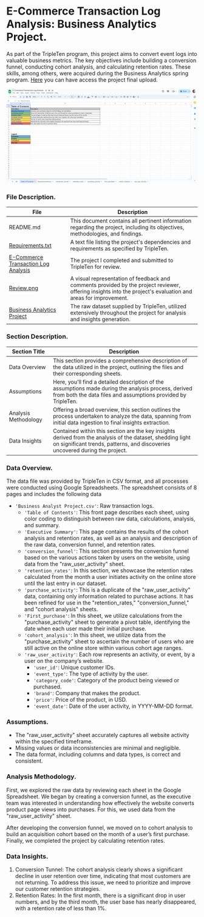 # E-Commerce Transaction Log Analysis: Business Analytics Project.

As part of the TripleTen program, this project aims to convert event logs into valuable business metrics. The key objectives include 
building a conversion funnel, conducting cohort analysis, and calculating retention rates. These skills, among others, were acquired during 
the Business Analytics spring program. [Here](https://docs.google.com/spreadsheets/d/171sS1a2hmd0GbJ4Fpk6iVn9ngcWuwg8HsDea7sVlENA/edit?usp=sharing) 
you can have access the project final upload.

[<img src="https://github.com/SebastianRolin/Portfolio/blob/main/Extra%20Resources/E-Commerce%20Transaction%20Log%20Analysis.png">](https://docs.google.com/spreadsheets/d/171sS1a2hmd0GbJ4Fpk6iVn9ngcWuwg8HsDea7sVlENA/edit?usp=sharing)


### File Description.

| File | Description |
| ----------- |----------- |
| README.md  | This document contains all pertinent information regarding the project, including its objectives, methodologies, and findings. |
| [Requirements.txt](https://github.com/SebastianRolin/Portfolio/blob/main/E-Commerce%20Transaction%20Log%20Analysis/Requirements.txt) | A text file listing the project's dependencies and requirements as specified by TripleTen. |
| [E-Commerce Transaction Log Analysis](https://github.com/SebastianRolin/Portfolio/blob/main/E-Commerce%20Transaction%20Log%20Analysis/E-Commerce%20Transaction%20Log%20Analysis.xlsx) | The project I completed and submitted to TripleTen for review.|
| [Review.png](https://github.com/SebastianRolin/Portfolio/blob/main/E-Commerce%20Transaction%20Log%20Analysis/Review.png) | A visual representation of feedback and comments provided by the project reviewer, offering insights into the project's evaluation and areas for improvement.  |
| [Business Analytics Project](https://github.com/SebastianRolin/Portfolio/blob/main/E-Commerce%20Transaction%20Log%20Analysis/Business%20Analytics%20Project.xlsx) | The raw dataset supplied by TripleTen, utilized extensively throughout the project for analysis and insights generation. |

### Section Description.

| Section Title | Description |
| ----------- |----------- |
| Data Overview | This section provides a comprehensive description of the data utilized in the project, outlining the files and their corresponding sheets. |
| Assumptions | Here, you'll find a detailed description of the assumptions made during the analysis process, derived from both the data files and assumptions provided by TripleTen. |
| Analysis Methodology | Offering a broad overview, this section outlines the process undertaken to analyze the data, spanning from initial data ingestion to final insights extraction. |
| Data Insights | Contained within this section are the key insights derived from the analysis of the dataset, shedding light on significant trends, patterns, and discoveries uncovered during the project. |

### Data Overview.
The data file was provided by TripleTen in CSV format, and all processes were conducted using Google Spreadsheets. 
The spreadsheet consists of 8 pages and includes the following data

- `'Business Analyst Project.csv'`: Raw transaction logs.
    - `'Table of Contents'`: This front page describes each sheet, using color coding to distinguish between raw data, calculations, analysis, and summary.
    - `'Executive Summary'`: This page contains the results of the cohort analysis and retention rates, as well as an analysis and description of the raw data, conversion funnel, and retention rates.
    - `'conversion_funnel'`: This section presents the conversion funnel based on the various actions taken by users on the website, using data from the "raw_user_activity" sheet.
    - `'retention_rates'`: In this section, we showcase the retention rates calculated from the month a user initiates activity on the online store until the last entry in our dataset.
    - `'purchase_activity'`: This is a duplicate of the "raw_user_activity" data, containing only information related to purchase actions. It has been refined for use in the "retention_rates," "conversion_funnel," and "cohort analysis" sheets.
    - `'First_purchase'`: In this sheet, we utilize calculations from the "purchase_activity" sheet to generate a pivot table, identifying the date when each user made their initial purchase.
    - `'cohort_analysis'`: In this sheet, we utilize data from the "purchase_activity" sheet to ascertain the number of users who are still active on the online store within various cohort age ranges.
    - `'raw_user_activity'`: Each row represents an activity, or event, by a user on the company’s website.
      - `'user_id'`: Unique customer IDs.
      - `'event_type'`: The type of activity by the user.
      - `'category_code'`: Category of the product being viewed or purchased.
      - `'brand'`: Company that makes the product.
      - `'price'`: Price of the product, in USD.
      - `'event_date'`: Date of the user activity, in YYYY-MM-DD format.

### Assumptions.
- The "raw_user_activity" sheet accurately captures all website activity within the specified timeframe.
- Missing values or data inconsistencies are minimal and negligible.
- The data format, including columns and data types, is correct and consistent.

### Analysis Methodology.
First, we explored the raw data by reviewing each sheet in the Google Spreadsheet. We began by creating a conversion funnel, as the executive team was interested 
in understanding how effectively the website converts product page views into purchases. For this, we used data from the "raw_user_activity" sheet.

After developing the conversion funnel, we moved on to cohort analysis to build an acquisition cohort based on the month of a user’s first purchase. 
Finally, we completed the project by calculating retention rates.


### Data Insights.
1. Conversion Tunnel: The cohort analysis clearly shows a significant decline in user retention over time, indicating that most customers are not returning. To address this issue, we need to prioritize and improve our customer retention strategies.
2. Retention Rates: In the first month, there is a significant drop in user numbers, and by the third month, the user base has nearly disappeared, with a retention rate of less than 1%.
